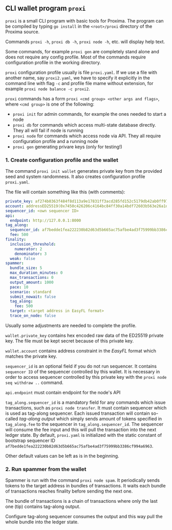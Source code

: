 ## CLI wallet program `proxi`

`proxi` is a small CLI program with basic tools for Proxima.
The program can be compiled by typing `go install` in the `<root>/proxi` directory of the Proxima source.

Commands `proxi -h`, `proxi db -h`, `proxi node -h`, etc. will display help text. 

Some commands, for example `proxi gen` are completely stand alone and does not require any config profile.
Most of the commands require configuration profile in the working directory. 

`proxi` configuration profile usually is file `proxi.yaml`. If we use a file 
with another name, say `proxi2.yaml`, we have to specify it explicitly in the command line with flag `-c` 
and profile file mame without extension, for example `proxi node balance -c proxi2`.

`proxi` commands has a form `proxi <cmd group> <other args and flags>`, where `<cmd group>` is one of the following:

* `proxi init` for admin commands, for example the ones needed to start a node 
* `proxi db`  for commands which access multi-state database directly. They all will fail if node is running
* `proxi node` for commands which access node via API. They all require configuration profile and a running node
* `proxi gen` generating privare keys (only for testing!)

### 1. Create configuration profile and the wallet

The command `proxi init wallet` generates private key from the provided seed and system randomness.
It also creates configuration profile `proxi.yaml`.

The file will contain something like this (with comments):

```yaml
private_key: af274b0363f484f8d113a9e17831ff3acd285fd152c5179db42ab0ff976e23153a51eabb1c19f1b5e784d086a6bf176c8ada3c248f25da93f7362c35eb1fc660
account: addressED25519(0x7450c426206c4164bc84ff30a14bdf72603b563e26a1d43973bc67cdb59033d8)
sequencer_id: <own sequencer ID>
api:
  endpoint: http://127.0.0.1:8000
tag_along:
  sequencer_id: af7bedde1fea222230b82d63d5b665ac75afbe4ad3f75999bb3386cf994a6963
  fee: 500
finality:
  inclusion_threshold:
    numerator: 2
    denominator: 3
  weak: false
spammer:
  bundle_size: 5
  max_duration_minutes: 0
  max_transactions: 0
  output_amount: 1000
  pace: 10
  scenario: standard
  submit_nowait: false
  tag_along:
    fee: 500
  target: <target address in EasyFL format>
  trace_on_node: false
```

Usually some adjustments are needed to complete the profile. 

`wallet.private_key` contains hex encoded raw data of the ED25519 private key. The file must be kept secret 
because of this private key. 

`wallet.account` contains address constraint in the _EasyFL_ format which matches the private key. 

`sequencer_id` is an optional field if you do not run sequencer. It contains `sequencer ID` of the sequencer controlled by this wallet. 
It is necessary in order to access sequencer controlled by this private key with the `proxi node seq withdraw ..` command. 

`api.endpoint` must contain endpoint for the node's API

`tag_along.sequencer_id` is a mandatory field for any commands which issue transactions, such as `proxi node transfer`.
It must contain sequencer which is used as tag-along sequencer. Each issued transaction will contain so-called _tag-along output_
which simply sends amount of tokens specified in `tag_along.fee` to the sequencer in `tag_along.sequencer_id`. 
The sequencer will consume the fee input and this will pull the transaction into the next ledger state. 
By default, `proxi.yaml` is initialized with the static constant of 
bootstrap sequencer ID `af7bedde1fea222230b82d63d5b665ac75afbe4ad3f75999bb3386cf994a6963`. 

Other default values can be left as is in the beginning.

### 2. Run spammer from the wallet
Spammer is run with the command `proxi node spam`. 
It periodically sends tokens to the target address in bundles of transactions. It waits each bundle of transactions 
reaches finality before sending the next one.

The bundle of transactions is a chain of transactions where only the last one (tip) contains tag-along output.

Configure tag-along sequencer consumes the output and this way pull the whole bundle into the ledger state.  